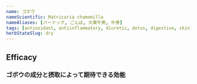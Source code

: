 ```yaml
---
name: ゴボウ
nameScientific: Matricaria chamomilla
nameAliases: [バードック, ごんぼ, 大葉牛蒡, 牛蒡]
tags: [antioxidant, antiinflammatory, diuretic, detox, digestive, skin]
herbStateSlug: dry
---
```


## Efficacy
### ゴボウの成分と摂取によって期待できる効能